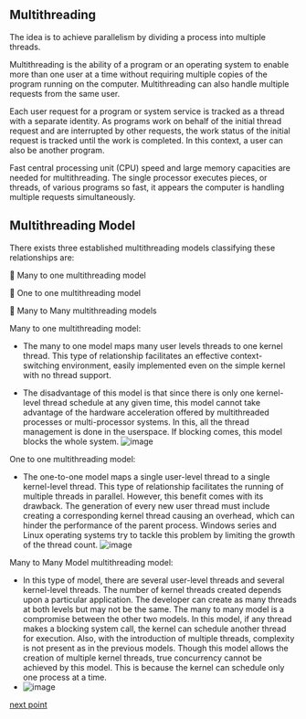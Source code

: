 ## Multithreading

The idea is to achieve parallelism by dividing a process into multiple threads. 

Multithreading is the ability of a program or an operating system to enable more than one user at a time without requiring multiple copies of the program running on the computer. Multithreading can also handle multiple requests from the same user.

Each user request for a program or system service is tracked as a thread with a separate identity. As programs work on behalf of the initial thread request and are interrupted by other requests, the work status of the initial request is tracked until the work is completed. In this context, a user can also be another program.

Fast central processing unit (CPU) speed and large memory capacities are needed for multithreading. The single processor executes pieces, or threads, of various programs so fast, it appears the computer is handling multiple requests simultaneously.


## Multithreading Model
There exists three established multithreading models classifying these relationships are:

🛑 Many to one multithreading model

🛑 One to one multithreading model

🛑 Many to Many multithreading models


   Many to one multithreading model:
- The many to one model maps many user levels threads to one kernel thread. This type of relationship facilitates an effective context-switching environment, easily implemented even on the simple kernel with no thread support.

- The disadvantage of this model is that since there is only one kernel-level thread schedule at any given time, this model cannot take advantage of the hardware acceleration offered by multithreaded processes or multi-processor systems. In this, all the thread management is done in the userspace. If blocking comes, this model blocks the whole system.
![image](https://user-images.githubusercontent.com/93985255/206346684-66bc1aa9-06d9-4ee4-9d94-92fb8efd9d42.png)




 One to one multithreading model:
- The one-to-one model maps a single user-level thread to a single kernel-level thread. This type of relationship facilitates the running of multiple threads in parallel. However, this benefit comes with its drawback. The generation of every new user thread must include creating a corresponding kernel thread causing an overhead, which can hinder the performance of the parent process. Windows series and Linux operating systems try to tackle this problem by limiting the growth of the thread count.
![image](https://user-images.githubusercontent.com/93985255/206346721-c56da454-1e2a-45ea-b97c-7bde37e43264.png)



 Many to Many Model multithreading model:
- In this type of model, there are several user-level threads and several kernel-level threads. The number of kernel threads created depends upon a particular application. The developer can create as many threads at both levels but may not be the same. The many to many model is a compromise between the other two models. In this model, if any thread makes a blocking system call, the kernel can schedule another thread for execution. Also, with the introduction of multiple threads, complexity is not present as in the previous models. Though this model allows the creation of multiple kernel threads, true concurrency cannot be achieved by this model. This is because the kernel can schedule only one process at a time.
- ![image](https://user-images.githubusercontent.com/93985255/206346571-b21606c4-d9f0-439a-b51d-8f410a5bbf4b.png)




[next point](https://github.com/prashantjagtap2909/OS/blob/main/Topics/Operating%20System/07%20-%20Process%20control%20system%20call.md)
